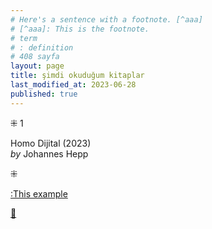 ```yaml
---
# Here's a sentence with a footnote. [^aaa]
# [^aaa]: This is the footnote.
# term
# : definition
# 408 sayfa
layout: page  
title: şimdi okuduğum kitaplar  
last_modified_at: 2023-06-28
published: true  
---
```


⁜ 1  
   
Homo Dijital (2023)  
_by_ Johannes Hepp  

⁜ 


[:This example](https://www.nonfictionbooks.xyz/books.html#infinitely-full-of-hope)

[🍃](https://www.nonfictionbooks.xyz/now.html "şimdi okuduğum kitaplar")  





